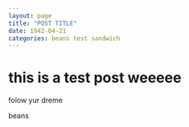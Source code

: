 ```yaml
---
layout: page
title: "POST TITLE"
date: 1942-04-21 
categories: beans test sandwich
---
```


# this is a test post weeeee

folow
yur
dreme

beans
